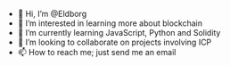 - 👋 Hi, I’m @Eldborg
- 👀 I’m interested in learning more about blockchain
- 🌱 I’m currently learning JavaScript, Python and Solidity
- 💞️ I’m looking to collaborate on projects involving ICP
- 📫 How to reach me; just send me an email

<!---
Eldborg/Eldborg is a ✨ special ✨ repository because its `README.md` (this file) appears on your GitHub profile.
You can click the Preview link to take a look at your changes.
--->
